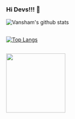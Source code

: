 ### Hi Devs!!! 👋

  <img align="center" src="https://github-readme-stats.vercel.app/api?username=Mystery-2-Dev&show_icons=true&theme=radical" alt="Vansham's github stats" />
<br>

##
[![Top Langs](https://github-readme-stats.vercel.app/api/top-langs/?username=Mystery-2-Dev&layout=compact&theme=radical)](https://github.com/Mystery-2-Dev/github-readme-stats)
 ## 
  <img src="https://komarev.com/ghpvc/?username=Mystery-2-dev" width=160px/>
